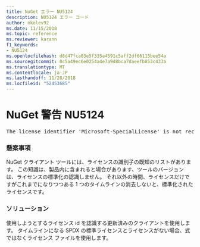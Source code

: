 ```yaml
---
title: NuGet エラー NU5124
description: NU5124 エラー コード
author: nkolev92
ms.date: 11/15/2018
ms.topic: reference
ms.reviewer: karann
f1_keywords:
- NU5124
ms.openlocfilehash: d8d47fca03e5f335a4591c5aff2df66115bee54a
ms.sourcegitcommit: 0c5a49ec6e0254a4e7a9d8bca7daeefb853c433a
ms.translationtype: MT
ms.contentlocale: ja-JP
ms.lasthandoff: 11/28/2018
ms.locfileid: "52453685"
---
```

# <a name="nuget-warning-nu5124"></a>NuGet 警告 NU5124
<pre>The license identifier 'Microsoft-SpecialLicense' is not recognized by the current toolset.</pre>

### <a name="issue"></a>懸案事項

NuGet クライアント ツールには、ライセンスの識別子の既知のリストがあります。 この知識は、製品内に含まれると場合があります、ツールのバージョンは、ライセンスの標準化の認識しません。
それ以外の時間、ライセンスだけですがこれまでになりつつある 1 つのタイムラインの消去しないと、標準化されたライセンスです。 

### <a name="solution"></a>ソリューション

使用しようとするライセンス id を認識する更新済みのクライアントを使用します。 タイムラインになる SPDX の標準ライセンスとライセンスがない場合、式ではなくライセンス ファイルを使用します。